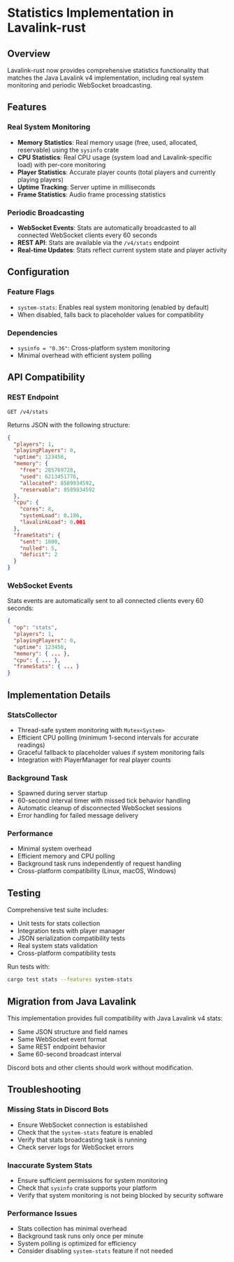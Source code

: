 # Statistics Implementation in Lavalink-rust

## Overview

Lavalink-rust now provides comprehensive statistics functionality that matches the Java Lavalink v4 implementation, including real system monitoring and periodic WebSocket broadcasting.

## Features

### Real System Monitoring
- **Memory Statistics**: Real memory usage (free, used, allocated, reservable) using the `sysinfo` crate
- **CPU Statistics**: Real CPU usage (system load and Lavalink-specific load) with per-core monitoring
- **Player Statistics**: Accurate player counts (total players and currently playing players)
- **Uptime Tracking**: Server uptime in milliseconds
- **Frame Statistics**: Audio frame processing statistics

### Periodic Broadcasting
- **WebSocket Events**: Stats are automatically broadcasted to all connected WebSocket clients every 60 seconds
- **REST API**: Stats are available via the `/v4/stats` endpoint
- **Real-time Updates**: Stats reflect current system state and player activity

## Configuration

### Feature Flags
- `system-stats`: Enables real system monitoring (enabled by default)
- When disabled, falls back to placeholder values for compatibility

### Dependencies
- `sysinfo = "0.36"`: Cross-platform system monitoring
- Minimal overhead with efficient system polling

## API Compatibility

### REST Endpoint
```
GET /v4/stats
```

Returns JSON with the following structure:
```json
{
  "players": 1,
  "playingPlayers": 0,
  "uptime": 123456,
  "memory": {
    "free": 285769728,
    "used": 6213451776,
    "allocated": 8589934592,
    "reservable": 8589934592
  },
  "cpu": {
    "cores": 8,
    "systemLoad": 0.186,
    "lavalinkLoad": 0.001
  },
  "frameStats": {
    "sent": 1000,
    "nulled": 5,
    "deficit": 2
  }
}
```

### WebSocket Events
Stats events are automatically sent to all connected clients every 60 seconds:
```json
{
  "op": "stats",
  "players": 1,
  "playingPlayers": 0,
  "uptime": 123456,
  "memory": { ... },
  "cpu": { ... },
  "frameStats": { ... }
}
```

## Implementation Details

### StatsCollector
- Thread-safe system monitoring with `Mutex<System>`
- Efficient CPU polling (minimum 1-second intervals for accurate readings)
- Graceful fallback to placeholder values if system monitoring fails
- Integration with PlayerManager for real player counts

### Background Task
- Spawned during server startup
- 60-second interval timer with missed tick behavior handling
- Automatic cleanup of disconnected WebSocket sessions
- Error handling for failed message delivery

### Performance
- Minimal system overhead
- Efficient memory and CPU polling
- Background task runs independently of request handling
- Cross-platform compatibility (Linux, macOS, Windows)

## Testing

Comprehensive test suite includes:
- Unit tests for stats collection
- Integration tests with player manager
- JSON serialization compatibility tests
- Real system stats validation
- Cross-platform compatibility tests

Run tests with:
```bash
cargo test stats --features system-stats
```

## Migration from Java Lavalink

This implementation provides full compatibility with Java Lavalink v4 stats:
- Same JSON structure and field names
- Same WebSocket event format
- Same REST endpoint behavior
- Same 60-second broadcast interval

Discord bots and other clients should work without modification.

## Troubleshooting

### Missing Stats in Discord Bots
- Ensure WebSocket connection is established
- Check that the `system-stats` feature is enabled
- Verify that stats broadcasting task is running
- Check server logs for WebSocket errors

### Inaccurate System Stats
- Ensure sufficient permissions for system monitoring
- Check that `sysinfo` crate supports your platform
- Verify that system monitoring is not being blocked by security software

### Performance Issues
- Stats collection has minimal overhead
- Background task runs only once per minute
- System polling is optimized for efficiency
- Consider disabling `system-stats` feature if not needed
